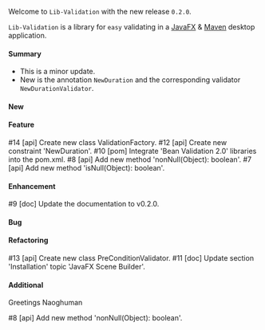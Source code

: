 Welcome to `Lib-Validation` with the new release `0.2.0`.

`Lib-Validation` is a library for `easy` validating in a [JavaFX] &amp; [Maven] 
desktop application.



#### Summary
* This is a minor update.
* New is the annotation `NewDuration` and the corresponding validator `NewDurationValidator`.



#### New



#### Feature
#14 [api] Create new class ValidationFactory.
#12 [api] Create new constraint 'NewDuration'.
#10 [pom] Integrate 'Bean Validation 2.0' libraries into the pom.xml.
#8 [api] Add new method 'nonNull(Object): boolean'.
#7 [api] Add new method 'isNull(Object): boolean'.



#### Enhancement
#9 [doc] Update the documentation to v0.2.0.



#### Bug



#### Refactoring
#13 [api] Create new class PreConditionValidator.
#11 [doc] Update section 'Installation' topic 'JavaFX Scene Builder'.



#### Additional



Greetings
Naoghuman



[//]: # (Issues which will be integrated in this release)
#8 [api] Add new method 'nonNull(Object): boolean'.



[//]: # (Links)
[JavaFX]:http://docs.oracle.com/javase/8/javase-clienttechnologies.htm
[Maven]:http://maven.apache.org/


